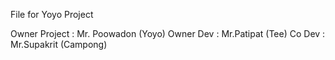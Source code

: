 File for Yoyo Project 

Owner Project : Mr. Poowadon (Yoyo) 
Owner Dev : Mr.Patipat (Tee)
Co Dev : Mr.Supakrit (Campong) 

